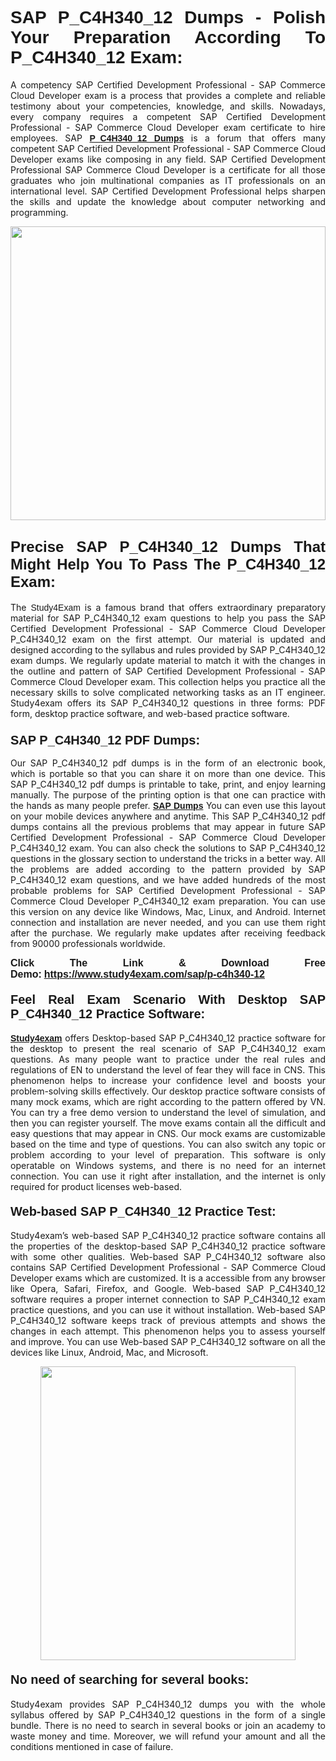 <h1 style="text-align: justify;"><strong><span style="font-family:Lucida Sans Unicode,Lucida Grande,sans-serif;">SAP P_C4H340_12 Dumps - Polish Your Preparation According To P_C4H340_12 Exam:</span></strong></h1>

<p style="text-align: justify;">A competency SAP Certified Development Professional - SAP Commerce Cloud Developer exam is a process that provides a complete and reliable testimony about your competencies, knowledge, and skills. Nowadays, every company requires a competent SAP Certified Development Professional - SAP Commerce Cloud Developer exam certificate to hire employees. SAP <a href="https://www.study4exam.com/sap/p-c4h340-12-valid-dumps"><span style="font-family:Verdana,Geneva,sans-serif;"><strong>P_C4H340_12 Dumps</strong></span></a> is a forum that offers many competent SAP Certified Development Professional - SAP Commerce Cloud Developer exams like composing in any field. SAP Certified Development Professional SAP Commerce Cloud Developer is a certificate for all those graduates who join multinational companies as IT professionals on an international level. SAP Certified Development Professional helps sharpen the skills and update the knowledge about computer networking and programming.</p>

<p style="text-align: justify;"><a href="https://www.study4exam.com/sap/p-c4h340-12"><img alt="" src="https://www.thequestionanswers.com/wp-content/uploads/2022/06/S4E-Cert-Exams-Questions-Banner.webp" style="width: 100%; height: 470px;" /></a></p>

<h2 style="text-align: justify;"><span style="font-family:Lucida Sans Unicode,Lucida Grande,sans-serif;"><strong><span style="font-size:24px;">Precise SAP P_C4H340_12 Dumps That Might Help You To Pass The P_C4H340_12 Exam:</span></strong></span></h2>

<p style="text-align: justify;">The <span style="font-family:Lucida Sans Unicode,Lucida Grande,sans-serif;">Study4Exam</span> is a famous brand that offers extraordinary preparatory material for SAP P_C4H340_12 exam questions to help you pass the SAP Certified Development Professional - SAP Commerce Cloud Developer P_C4H340_12 exam on the first attempt. Our material is updated and designed according to the syllabus and rules provided by SAP P_C4H340_12 exam dumps. We regularly update material to match it with the changes in the outline and pattern of SAP Certified Development Professional - SAP Commerce Cloud Developer exam. This collection helps you practice all the necessary skills to solve complicated networking tasks as an IT engineer. Study4exam offers its SAP P_C4H340_12 questions in three forms: PDF form, desktop practice software, and web-based practice software. </p>

<h3 style="text-align: justify;"><strong><span style="font-size:20px;"><span style="font-family:Lucida Sans Unicode,Lucida Grande,sans-serif;">SAP P_C4H340_12 PDF Dumps:</span></span></strong></h3>

<p style="text-align: justify;">Our SAP P_C4H340_12 pdf dumps is in the form of an electronic book, which is portable so that you can share it on more than one device. This SAP P_C4H340_12 pdf dumps is printable to take, print, and enjoy learning manually. The purpose of the printing option is that one can practice with the hands as many people prefer. <a href="https://www.study4exam.com/sap-exams"><span style="font-family:Lucida Sans Unicode,Lucida Grande,sans-serif;"><strong>SAP Dumps</strong></span></a> You can even use this layout on your mobile devices anywhere and anytime. This SAP P_C4H340_12 pdf dumps contains all the previous problems that may appear in future SAP Certified Development Professional - SAP Commerce Cloud Developer P_C4H340_12 exam. You can also check the solutions to SAP P_C4H340_12 questions in the glossary section to understand the tricks in a better way. All the problems are added according to the pattern provided by SAP P_C4H340_12 exam questions, and we have added hundreds of the most probable problems for SAP Certified Development Professional - SAP Commerce Cloud Developer P_C4H340_12 exam preparation. You can use this version on any device like Windows, Mac, Linux, and Android. Internet connection and installation are never needed, and you can use them right after the purchase. We regularly make updates after receiving feedback from 90000 professionals worldwide.</p>

<p style="text-align: justify;"><span style="font-family:Lucida Sans Unicode,Lucida Grande,sans-serif;"><strong><span style="font-size:16px;">Click The Link & Download Free Demo:</span></strong></span> <strong><span style="font-family:Lucida Sans Unicode,Lucida Grande,sans-serif;"><span style="font-size:16px;"><a href="https://www.study4exam.com/sap/p-c4h340-12">https://www.study4exam.com/sap/p-c4h340-12</a></span></span></strong></p>

<h4 style="text-align: justify;"><strong><span style="font-family:Lucida Sans Unicode,Lucida Grande,sans-serif;"><span style="font-size:20px;">Feel Real Exam Scenario With Desktop SAP P_C4H340_12 Practice Software:</span></span></strong></h4>

<p style="text-align: justify;"><a href="https://www.study4exam.com/"><span style="font-family:Verdana,Geneva,sans-serif;"><strong>Study4exam</strong></span></a> offers Desktop-based SAP P_C4H340_12 practice software for the desktop to present the real scenario of SAP P_C4H340_12 exam questions. As many people want to practice under the real rules and regulations of EN to understand the level of fear they will face in CNS. This phenomenon helps to increase your confidence level and boosts your problem-solving skills effectively. Our desktop practice software consists of many mock exams, which are right according to the pattern offered by VN. You can try a free demo version to understand the level of simulation, and then you can register yourself. The move exams contain all the difficult and easy questions that may appear in CNS. Our mock exams are customizable based on the time and type of questions. You can also switch any topic or problem according to your level of preparation. This software is only operatable on Windows systems, and there is no need for an internet connection. You can use it right after installation, and the internet is only required for product licenses web-based. </p>

<h4 style="text-align: justify;"><span style="font-family:Lucida Sans Unicode,Lucida Grande,sans-serif;"><strong><span style="font-size:20px;">Web-based SAP P_C4H340_12 Practice Test:</span></strong></span></h4>

<p style="text-align: justify;">Study4exam’s web-based SAP P_C4H340_12 practice software contains all the properties of the desktop-based SAP P_C4H340_12 practice software with some other qualities. Web-based SAP P_C4H340_12 software also contains SAP Certified Development Professional - SAP Commerce Cloud Developer exams which are customized. It is a accessible from any browser like Opera, Safari, Firefox, and Google. Web-based SAP P_C4H340_12 software requires a proper internet connection to SAP P_C4H340_12 exam practice questions, and you can use it without installation. Web-based SAP P_C4H340_12 software keeps track of previous attempts and shows the changes in each attempt. This phenomenon helps you to assess yourself and improve. You can use Web-based SAP P_C4H340_12 software on all the devices like Linux, Android, Mac, and Microsoft.</p>

<p style="text-align: center;"><a href="https://www.study4exam.com/sap/p-c4h340-12"><img alt="" src="https://www.thequestionanswers.com/wp-content/uploads/2022/06/S4E-Cert-Exams-Questions-Discount-Banner.webp" style="width: 90%; height: 470px;" /></a></p>

<h4 style="text-align: justify;"><span style="font-family:Lucida Sans Unicode,Lucida Grande,sans-serif;"><strong><span style="font-size:20px;">No need of searching for several books:</span></strong></span></h4>

<p style="text-align: justify;">Study4exam provides SAP P_C4H340_12 dumps you with the whole syllabus offered by SAP P_C4H340_12 questions in the form of a single bundle. There is no need to search in several books or join an academy to waste money and time. Moreover, we will refund your amount and all the conditions mentioned in case of failure.</p>
